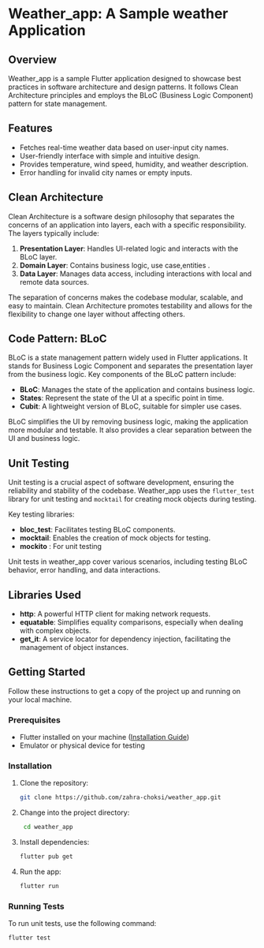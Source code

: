 
# Weather_app: A Sample weather Application

## Overview
Weather_app is a sample Flutter application designed to showcase best practices in software architecture and design patterns. It follows Clean Architecture principles and employs the BLoC (Business Logic Component) pattern for state management.

## Features

- Fetches real-time weather data based on user-input city names.
- User-friendly interface with simple and intuitive design.
- Provides temperature, wind speed, humidity, and weather description.
- Error handling for invalid city names or empty inputs.

## Clean Architecture

Clean Architecture is a software design philosophy that separates the concerns of an application into layers, each with a specific responsibility. The layers typically include:

1. **Presentation Layer**: Handles UI-related logic and interacts with the BLoC layer.
2. **Domain Layer**: Contains business logic, use case,entities .
3. **Data Layer**: Manages data access, including interactions with local and remote data sources.

The separation of concerns makes the codebase modular, scalable, and easy to maintain. Clean Architecture promotes testability and allows for the flexibility to change one layer without affecting others.

## Code Pattern: BLoC

BLoC is a state management pattern widely used in Flutter applications. It stands for Business Logic Component and separates the presentation layer from the business logic. Key components of the BLoC pattern include:

- **BLoC**: Manages the state of the application and contains business logic.
- **States**: Represent the state of the UI at a specific point in time.
- **Cubit**: A lightweight version of BLoC, suitable for simpler use cases.

BLoC simplifies the UI by removing business logic, making the application more modular and testable. It also provides a clear separation between the UI and business logic.

## Unit Testing

Unit testing is a crucial aspect of software development, ensuring the reliability and stability of the codebase. Weather_app uses the `flutter_test` library for unit testing and `mocktail` for creating mock objects during testing.

Key testing libraries:

- **bloc_test**: Facilitates testing BLoC components.
- **mocktail**: Enables the creation of mock objects for testing.
- **mockito** : For unit testing

Unit tests in weather_app cover various scenarios, including testing BLoC behavior, error handling, and data interactions.

## Libraries Used

- **http**: A powerful HTTP client for making network requests.
- **equatable**: Simplifies equality comparisons, especially when dealing with complex objects.
- **get_it**: A service locator for dependency injection, facilitating the management of object instances.

## Getting Started

Follow these instructions to get a copy of the project up and running on your local machine.

### Prerequisites

- Flutter installed on your machine ([Installation Guide](https://flutter.dev/docs/get-started/install))
- Emulator or physical device for testing

### Installation

1. Clone the repository:

   ```bash
   git clone https://github.com/zahra-choksi/weather_app.git
2. Change into the project directory:

   ```bash
    cd weather_app
3. Install dependencies:

    ```bash
    flutter pub get
4. Run the app:

    ```bash
   flutter run

### Running Tests
To run unit tests, use the following command:

   ```bash
   flutter test
